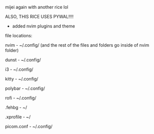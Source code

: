 mijei again with another rice lol

ALSO, THIS RICE USES PYWAL!!!!

* added nvim plugins and theme

file locations:

nvim - ~/.config/ (and the rest of the files and folders go inside of nvim folder)

dunst - ~/.config/

i3 - ~/.config/

kitty - ~/.config/

polybar - ~/.config/

rofi - ~/.config/

.fehbg - ~/

.xprofile - ~/

picom.conf - ~/.config/
